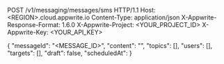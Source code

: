 POST /v1/messaging/messages/sms HTTP/1.1
Host: &lt;REGION&gt;.cloud.appwrite.io
Content-Type: application/json
X-Appwrite-Response-Format: 1.6.0
X-Appwrite-Project: <YOUR_PROJECT_ID>
X-Appwrite-Key: <YOUR_API_KEY>

{
  "messageId": "<MESSAGE_ID>",
  "content": "<CONTENT>",
  "topics": [],
  "users": [],
  "targets": [],
  "draft": false,
  "scheduledAt": 
}
